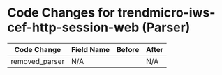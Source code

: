 # Code Changes for trendmicro-iws-cef-http-session-web (Parser)

| Code Change | Field Name | Before | After |
|-------------|------------|--------|-------|
| removed_parser | N/A |  | N/A |